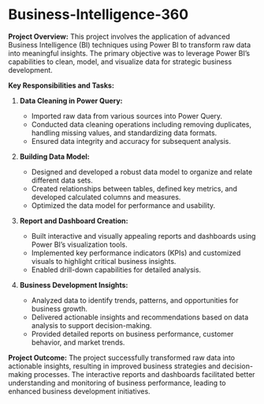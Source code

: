 # Business-Intelligence-360

**Project Overview:**
This project involves the application of advanced Business Intelligence (BI) techniques using Power BI to transform raw data into meaningful insights. The primary objective was to leverage Power BI’s capabilities to clean, model, and visualize data for strategic business development.

**Key Responsibilities and Tasks:**

1. **Data Cleaning in Power Query:**
   - Imported raw data from various sources into Power Query.
   - Conducted data cleaning operations including removing duplicates, handling missing values, and standardizing data formats.
   - Ensured data integrity and accuracy for subsequent analysis.

2. **Building Data Model:**
   - Designed and developed a robust data model to organize and relate different data sets.
   - Created relationships between tables, defined key metrics, and developed calculated columns and measures.
   - Optimized the data model for performance and usability.

3. **Report and Dashboard Creation:**
   - Built interactive and visually appealing reports and dashboards using Power BI’s visualization tools.
   - Implemented key performance indicators (KPIs) and customized visuals to highlight critical business insights.
   - Enabled drill-down capabilities for detailed analysis.

4. **Business Development Insights:**
   - Analyzed data to identify trends, patterns, and opportunities for business growth.
   - Delivered actionable insights and recommendations based on data analysis to support decision-making.
   - Provided detailed reports on business performance, customer behavior, and market trends.

**Project Outcome:**
The project successfully transformed raw data into actionable insights, resulting in improved business strategies and decision-making processes. The interactive reports and dashboards facilitated better understanding and monitoring of business performance, leading to enhanced business development initiatives.
